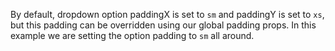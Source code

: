 By default, dropdown option paddingX is set to `sm` and paddingY is set to `xs`, but this padding can be overridden using our global padding props. In this example we are setting the option padding to `sm` all around.